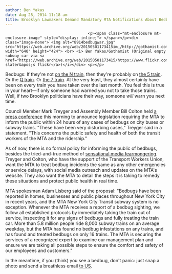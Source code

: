 ```yaml
---
author: Ben Yakas
date: Aug 28, 2014 11:18 am
title: Brooklyn Lawmakers Demand Mandatory MTA Notifications About Bedbugs
---
```


	
										<p><span class="mt-enclosure mt-enclosure-image" style="display: inline;"> </span></p><div class="image-none"> <img alt="8914bedbugwar.jpg" src="https://web.archive.org/web/20150501173415im_/http://gothamist.com/attachments/byakas/8914bedbugwar.jpg" width="640" height="424"> <br> <i> Ben Yakas/Gothamist (Original empty subway car via <a href="https://web.archive.org/web/20150501173415/https://www.flickr.com/photos/jes8jes/10466225733/">jill slater&apos;s flickr</a>)</i></div> <p></p>

<p>Bedbugs: If they&apos;re not <a href="https://web.archive.org/web/20150501173415/http://gothamist.com/2014/08/07/bedbugs_n_train_subway.php">on the N train</a>, then they&apos;re probably on <a href="https://web.archive.org/web/20150501173415/http://gothamist.com/2014/08/09/5_train_taken_out_of_service_becaus.php">the 5 train</a>. Or the <a href="https://web.archive.org/web/20150501173415/http://gothamist.com/2014/08/26/n_train_conductor_says_she_was_bitt.php">Q train</a>. Or <a href="https://web.archive.org/web/20150501173415/http://gothamist.com/2014/08/13/bedbugs_7_train.php">the 7 train</a>. At the very least, they almost certainly have been on every train you have taken over the last month. You feel this is true in your heart&#x2014;if only someone had warned you not to take those trains. Well, if two Brooklyn politicians have their way, someone <em>will</em> warn you next time.</p>

<p>Council Member Mark Treyger and Assembly Member Bill Colton held <a href="https://web.archive.org/web/20150501173415/http://www.nydailynews.com/new-york/lawmakers-mandatory-bedbug-notifications-mta-article-1.1919620">a press conference</a> this morning to announce legislation requiring the MTA to inform the public within 24 hours of any cases of bedbugs on city buses or subway trains. &quot;These have been very disturbing cases,&quot; Treyger said in a statement. &quot;This concerns the public safety and health of both the transit workers of the MTA and the ridership.&quot; </p>

<p>As of now, there is no formal policy for informing the public of bedbugs, besides the tried-and-true method of <a href="https://web.archive.org/web/20150501173415/http://www.gothamist.com/tags/bedbugs">sensational media fearmongering</a>. Treyger and Colton, who have the support of the Transport Workers Union, want the MTA to treat bedbug incidents the same as any other emergencies or service delays, with social media outreach and updates on the MTA&apos;s website. They also want the MTA to detail the steps it is taking to remedy these situations and protect public health in real time. </p>

<p>MTA spokesman Adam Lisberg said of the proposal: &quot;Bedbugs have been reported in homes, businesses and public places throughout New York City in recent years, and the MTA New York City Transit subway system is no exception. Whenever the MTA receives a report of a bedbug sighting, we follow all established protocols by immediately taking the train out of service, inspecting it for any signs of bedbugs and fully treating the train car. More than 5.8 million people ride 8,000 subway trains on an average weekday, but the MTA has found no bedbug infestations on any trains, and has found and treated bedbugs on only 16 trains. The MTA is securing the services of a recognized expert to examine our management plan and ensure we are taking all possible steps to ensure the comfort and safety of our employees and customers.&quot;</p>

<p>In the meantime, if you (think) you see a bedbug, don&apos;t panic: just snap a photo and send a breathless email <a href="https://web.archive.org/web/20150501173415/mailto:tips@gothamist.com">to US</a>. </p>					
										
									
				